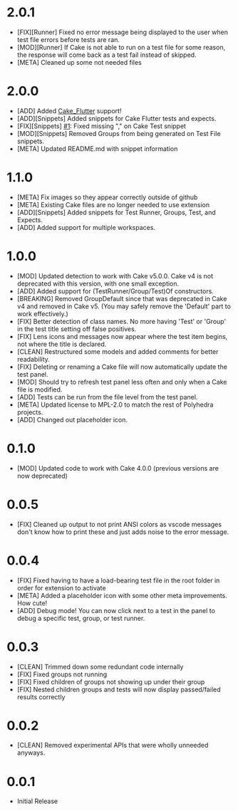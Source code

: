# 2.0.1
- [FIX][Runner] Fixed no error message being displayed to the user when test file errors before tests are ran.
- [MOD][Runner] If Cake is not able to run on a test file for some reason, the response will come back as a test fail instead of skipped.
- [META] Cleaned up some not needed files

# 2.0.0
- [ADD] Added [Cake_Flutter](https://pub.dev/packages/cake_flutter) support!
- [ADD][Snippets] Added snippets for Cake Flutter tests and expects.
- [FIX][Snippets] [#1](https://github.com/Polyhedra-Studio/Cake-Dart-VS/issues/1): Fixed missing "," on Cake Test snippet
- [MOD][Snippets] Removed Groups from being generated on Test File snippets.
- [META] Updated README.md with snippet information

# 1.1.0
- [META] Fix images so they appear correctly outside of github
- [META] Existing Cake files are no longer needed to use extension
- [ADD][Snippets] Added snippets for Test Runner, Groups, Test, and Expects.
- [ADD] Added support for multiple workspaces.

# 1.0.0
- [MOD] Updated detection to work with Cake v5.0.0. Cake v4 is not deprecated with this version, with one small exception.
- [ADD] Added support for (TestRunner/Group/Test)Of constructors.
- [BREAKING] Removed GroupDefault since that was deprecated in Cake v4 and removed in Cake v5. (You may safely remove the 'Default' part to work effectively.)
- [FIX] Better detection of class names. No more having 'Test' or 'Group' in the test title setting off false positives.
- [FIX] Lens icons and messages now appear where the test item begins, not where the title is declared.
- [CLEAN] Restructured some models and added comments for better readability.
- [FIX] Deleting or renaming a Cake file will now automatically update the test panel.
- [MOD] Should try to refresh test panel less often and only when a Cake file is modified.
- [ADD] Tests can be run from the file level from the test panel.
- [META] Updated license to MPL-2.0 to match the rest of Polyhedra projects.
- [ADD] Changed out placeholder icon.

# 0.1.0
- [MOD] Updated code to work with Cake 4.0.0 (previous versions are now deprecated)

# 0.0.5
- [FIX] Cleaned up output to not print ANSI colors as vscode messages don't know how to print these and just adds noise to the error message.

# 0.0.4
- [FIX] Fixed having to have a load-bearing test file in the root folder in order for extension to activate
- [META] Added a placeholder icon with some other meta improvements. How cute!
- [ADD] Debug mode! You can now click next to a test in the panel to debug a specific test, group, or test runner.

# 0.0.3
- [CLEAN] Trimmed down some redundant code internally
- [FIX] Fixed groups not running
- [FIX] Fixed children of groups not showing up under their group
- [FIX] Nested children groups and tests will now display passed/failed results correctly

# 0.0.2
- [CLEAN] Removed experimental APIs that were wholly unneeded anyways.

# 0.0.1
- Initial Release